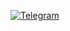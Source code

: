 [![Telegram](https://img.shields.io/badge/Telegram-2CA5E0?style=for-the-badge&logo=telegram&logoColor=white)](https://t.me/ovftank)